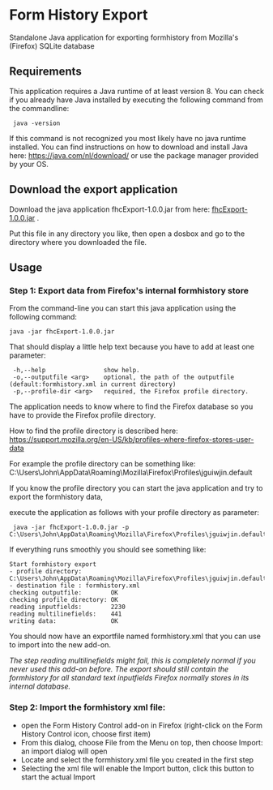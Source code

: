 # Form History Export

Standalone Java application for exporting formhistory from Mozilla's (Firefox) SQLite database

## Requirements
This application requires a Java runtime of at least version 8.
You can check if you already have Java installed by executing the following command from the commandline:

     java -version

If this command is not recognized you most likely have no java runtime installed.
You can find instructions on how to download and install Java here: https://java.com/nl/download/
or use the package manager provided by your OS.

## Download the export application
Download the java application fhcExport-1.0.0.jar from here: [fhcExport-1.0.0.jar](https://github.com/stephanmahieu/fhc-home/raw/master/downloads/fhcExport-1.0.0.jar) .

Put this file in any directory you like, then open a dosbox and go to the directory where you downloaded the file.

## Usage

### Step 1: Export data from Firefox's internal formhistory store
From the command-line you can start this java application using the following command:

    java -jar fhcExport-1.0.0.jar

That should display a little help text because you have to add at least one parameter:

     -h,--help                show help.
     -o,--outputfile <arg>    optional, the path of the outputfile (default:formhistory.xml in current directory)
     -p,--profile-dir <arg>   required, the Firefox profile directory.


The application needs to know where to find the Firefox database so you have to provide the Firefox profile directory.

How to find the profile directory is described here: https://support.mozilla.org/en-US/kb/profiles-where-firefox-stores-user-data

For example the profile directory can be something like: C:\Users\John\AppData\Roaming\Mozilla\Firefox\Profiles\jguiwjin.default

If you know the profile directory you can start the java application and try to export the formhistory data,

execute the application as follows with your profile directory as parameter:

     java -jar fhcExport-1.0.0.jar -p C:\Users\John\AppData\Roaming\Mozilla\Firefox\Profiles\jguiwjin.default

If everything runs smoothly you should see something like:

    Start formhistory export
    - profile directory: C:\Users\John\AppData\Roaming\Mozilla\Firefox\Profiles\jguiwjin.default/
    - destination file : formhistory.xml
    checking outputfile:        OK
    checking profile directory: OK
    reading inputfields:        2230
    reading multilinefields:    441
    writing data:               OK

You should now have an exportfile named formhistory.xml that you can use to import into the new add-on.

_The step reading multilinefields might fail, this is completely normal if you never used this add-on before.
The export should still contain the formhistory for all standard text inputfields Firefox normally stores in its internal database._

### Step 2: Import the formhistory xml file:

* open the Form History Control add-on in Firefox (right-click on the Form History Control icon, choose first item)
* From this dialog, choose File from the Menu on top, then choose Import: an import dialog will open
* Locate and select the formhistory.xml file you created in the first step
* Selecting the xml file will enable the Import button, click this button to start the actual Import